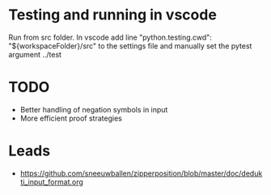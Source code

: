 # Testing and running in vscode
Run from src folder. 
In vscode add line "python.testing.cwd": "${workspaceFolder}/src" to the settings file and manually set the pytest argument ../test

# TODO
- Better handling of negation symbols in input
- More efficient proof strategies

# Leads
- https://github.com/sneeuwballen/zipperposition/blob/master/doc/dedukti_input_format.org
